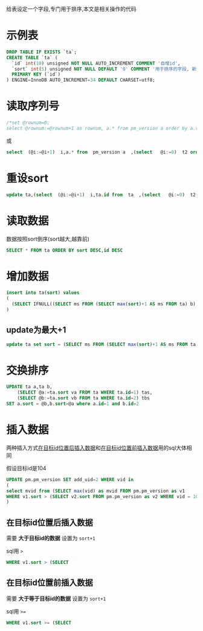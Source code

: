 给表设定一个字段,专门用于排序,本文是相关操作的代码

# 示例表

```sql
DROP TABLE IF EXISTS `ta`;
CREATE TABLE `ta` (
  `id` int(10) unsigned NOT NULL AUTO_INCREMENT COMMENT '自增id',
  `sort` int(5) unsigned NOT NULL DEFAULT '0' COMMENT '用于排序的字段, 新记录的值=max(sort)+1',
  PRIMARY KEY (`id`)
) ENGINE=InnoDB AUTO_INCREMENT=34 DEFAULT CHARSET=utf8;
```

# 读取序列号

```sql
/*set @rownum=0;
select @rownum:=@rownum+1 as rownum, a.* from pm_version a order by a.vid desc limit 10;*/
```
或
```sql
select  (@i:=@i+1)  i,a.* from  pm_version a  ,(select   @i:=0)  t2 order by a.sort,a.vid desc ;
```

# 重设sort

```sql
update ta,(select  (@i:=@i+1)  i,ta.id from  ta  ,(select   @i:=0)  t2 WHERE is_del=0 order by id) b set sort = b.i where ta.id=b.id
```

# 读取数据

数据按照sort倒序(sort越大,越靠前)

```sql
SELECT * FROM ta ORDER BY sort DESC,id DESC
```

# 增加数据

```sql
insert into ta(sort) values
(
  (SELECT IFNULL((SELECT ms FROM (SELECT max(sort)+1 AS ms FROM ta) b),1))
)
```

## update为最大+1

```sql
update ta set sort = (SELECT ms FROM (SELECT max(sort)+1 AS ms FROM ta) b)
```

# 交换排序

```sql
UPDATE ta a,ta b,
	(SELECT @a:=ta.sort va FROM ta WHERE ta.id=1) tas,
	(SELECT @b:=ta.sort vb FROM ta WHERE ta.id=2) tbs 
SET a.sort = @b,b.sort=@a where a.id=1 and b.id=2
```

# 插入数据

两种插入方式[在目标id位置后插入数据](#在目标id位置后插入数据)和[在目标id位置前插入数据](#在目标id位置前插入数据)用的sql大体相同

假设目标id是104

```sql
UPDATE pm.pm_version SET add_uid=2 WHERE vid in
(
select mvid from (SELECT max(vid) as mvid FROM pm.pm_version as v1 
WHERE v1.sort > (SELECT v2.sort FROM pm.pm_version as v2 WHERE vid = 104)) as a
)
```

## 在目标id位置后插入数据

需要 **大于目标id的数据** 设置为 `sort+1`

sql用 `>`

```sql
WHERE v1.sort > (SELECT
```

## 在目标id位置前插入数据

需要 **大于等于目标id的数据** 设置为 `sort+1`

sql用 `>=`

```sql
WHERE v1.sort >= (SELECT
``` 